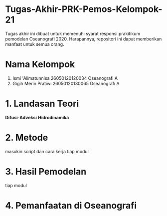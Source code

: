 # Tugas-Akhir-PRK-Pemos-Kelompok-21
Tugas akhir ini dibuat untuk memenuhi syarat responsi prakitikum pemodelan Oseanografi 2020. Harapannya, repositori ini dapat memberikan manfaat untuk semua orang.

# Nama Kelompok
1. Ismi 'Alimatunnisa 26050120120034 Oseanografi A
2. Gigih Merin Pratiwi 26050120130065 Oseanografi A

# 1. Landasan Teori
**Difusi-Adveksi**
**Hidrodinamika**
# 2. Metode 
masukin script dan cara kerja tiap modul
# 3. Hasil Pemodelan
tiap modul
# 4. Pemanfaatan di Oseanografi
